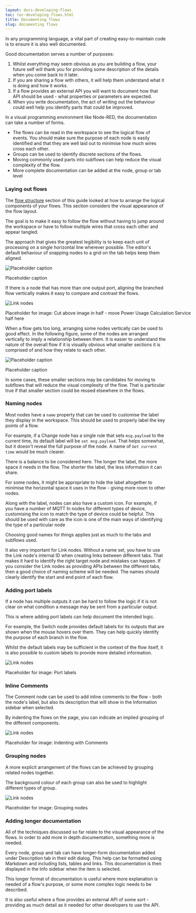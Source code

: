 ```yaml
---
layout: docs-developing-flows
toc: toc-developing-flows.html
title: Documenting flows
slug: documenting flows
---
```


In any programming language, a vital part of creating easy-to-maintain code is to ensure it is also well documented.

Good documentation serves a number of purposes:

1. Whilst everything may seem obvious as you are building a flow, your future self will thank you for providing some description of the details when you come back to it later.
2. If you are sharing a flow with others, it will help them understand what it is doing and how it works.
3. If a flow provides an external API you will want to document how that API should be used - what properties or parameters are expected.
4. When you write documentation, the act of writing out the behaviour could well help you identify parts that could be improved.

In a visual programming environment like Node-RED, the documentation can take a number of forms.

- The flows can be read in the workspace to see the logical flow of events. You should make sure the purpose of each node is easily identified and that they are well laid out to minimise how much wires cross each other.
- Groups can be used to identify discrete sections of the flows.
- Moving commonly used parts into subflows can help reduce the visual complexity of the flow.
- More complete documentation can be added at the node, group or tab level


### Laying out flows

The [flow structure](flow-structure) section of this guide looked at how to arrange the logical components of your flows. This section considers the visual appearance of the flow layout.

The goal is to make it easy to follow the flow without having to jump around the workspace or have to follow multiple wires that cross each other and appear tangled.

The approach that gives the greatest legibility is to keep each unit of processing on a single horizontal line wherever possible. The editor's default behaviour of snapping nodes to a grid on the tab helps keep them aligned.

<div class="figure">
    <img src="./images/node-arrangement-sample.png" alt="Placeholder caption"/>
    <p class="caption">Placeholder caption</p>
</div>

If there is a node that has more than one output port, aligning the branched flow vertically makes it easy to compare and contrast the flows.

<div style="width: 600px" class="figure">
  <img src="images/placeholder.png" alt="Link nodes">
  <p class="caption">Placeholder for image: Cut above image in half - move Power Usage Calculation Service half here</p>
</div>

When a flow gets too long, arranging some nodes vertically can be used to good effect. In the following figure, some of the nodes are arranged vertically to imply a relationship between them. It is easier to understand the nature of the overall flow if it is visually obvious what smaller sections it is comprised of and how they relate to each other.

<div class="figure">
    <img src="./images/node-vertical-arrangement.png" alt="Placeholder caption"/>
    <p class="caption">Placeholder caption</p>
</div>

In some cases, these smaller sections may be candidates for moving to subflows that will reduce the visual complexity of the flow. That is particular true if that smaller section could be reused elsewhere in the flows.

### Naming nodes

Most nodes have a `name` property that can be used to customise the label they display in the workspace. This should be used to properly label the key points of a flow.

For example, if a Change node has a single rule that sets `msg.payload` to the current time, its default label will be `set msg.payload`. That helps somewhat, but it doesn't reveal the full purpose of the node. A name of `Get current time` would be much clearer.

There is a balance to be considered here. The longer the label, the more space it needs in the flow. The shorter the label, the less information it can share.

For some nodes, it might be appropriate to hide the label altogether to minimise the horizontal space it uses in the flow - giving more room to other nodes.

Along with the label, nodes can also have a custom icon. For example, if you have a number of MQTT In nodes for different types of device, customising the icon to match the type of device could be helpful. This should be used with care as the icon is one of the main ways of identifying the type of a particular node

Choosing good names for things applies just as much to the tabs and subflows used.

It also very important for Link nodes. Without a name set, you have to use the Link node's internal ID when creating links between different tabs. That makes it hard to identify the right target node and mistakes can happen. If you consider the Link nodes as providing APIs between the different tabs, then a good choice of naming scheme will be needed. The names should clearly identify the start and end point of each flow.

### Adding port labels

If a node has multiple outputs it can be hard to follow the logic if it is not clear on what condition a message may be sent from a particular output.

This is where adding port labels can help document the intended logic.

For example, the Switch node provides default labels for its outputs that are shown when the mouse hovers over them. They can help quickly identify the purpose of each branch in the flow.

Whilst the default labels may be sufficient in the context of the flow itself, it is also possible to custom labels to provide more detailed information.

<div style="width: 600px" class="figure">
  <img src="images/placeholder.png" alt="Link nodes">
  <p class="caption">Placeholder for image: Port labels</p>
</div>

### Inline Comments

The Comment node can be used to add inline comments to the flow - both the node's label, but also its description that will show in the Information sidebar when selected.

By indenting the flows on the page, you can indicate an implied grouping of the different components.

<div style="width: 600px" class="figure">
  <img src="images/placeholder.png" alt="Link nodes">
  <p class="caption">Placeholder for image: Indenting with Comments</p>
</div>

### Grouping nodes

A more explicit arrangement of the flows can be achieved by grouping related nodes together.

The background colour of each group can also be used to highlight different types of group.

<div style="width: 600px" class="figure">
  <img src="images/placeholder.png" alt="Link nodes">
  <p class="caption">Placeholder for image: Grouping nodes</p>
</div>

### Adding longer documentation

All of the techniques discussed so far relate to the visual appearance of the flows. In order to add more in depth documentation, something more is needed.

Every node, group and tab can have longer-form documentation added under Description tab in their edit dialog. This help can be formatted using Markdown and including lists, tables and links. This documentation is then displayed in the Info sidebar when the item is selected.

This longer format of documentation is useful where more explanation is needed of a flow's purpose, or some more complex logic needs to be described.

It is also useful where a flow provides an external API of some sort - providing as much detail as it needed for other developers to use the API.